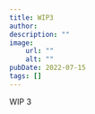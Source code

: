 ```yaml
---
title: WIP3
author: 
description: ""
image: 
    url: ""
    alt: ""
pubDate: 2022-07-15
tags: []
---
```


WIP 3